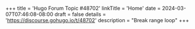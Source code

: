 +++
title = 'Hugo Forum Topic #48702'
linkTitle = 'Home'
date = 2024-03-07T07:46:08-08:00
draft = false
details = 'https://discourse.gohugo.io/t/48702'
description = "Break range loop"
+++
